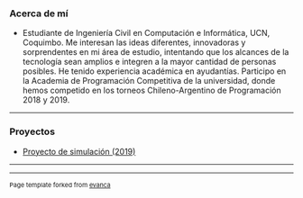 
### Acerca de mí

- Estudiante de Ingeniería Civil en Computación e Informática, UCN, Coquimbo. Me interesan las ideas diferentes, innovadoras y sorprendentes en mi área de estudio, intentando que los alcances de la tecnología sean amplios e integren a la mayor cantidad de personas posibles. He tenido experiencia académica en ayudantías. Participo en la Academia de Programación Competitiva de la universidad, donde hemos competido en los torneos Chileno-Argentino de Programación 2018 y 2019. 
---

### Proyectos 
- [Proyecto de simulación (2019)](https://github.com/bbhardock/ChinaSimulatioN)


---




---
<p style="font-size:11px">Page template forked from <a href="https://github.com/evanca/quick-portfolio">evanca</a></p>
<!-- Remove above link if you don't want to attibute -->
